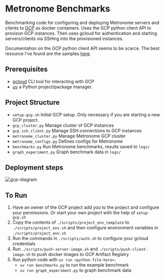 # Metronome Benchmarks
Benchmarking code for configuring and deploying Metronome servers and clients to [GCP](https://cloud.google.com) as docker containers. Uses the GCP python client API to provison GCP instances. Then uses gcloud for authentication and starting servers/clients via SSHing into the provisioned instances.

Documentation on the GCP python client API seems to be scarce. The best resource I've found are the samples [here](https://github.com/GoogleCloudPlatform/python-docs-samples/tree/main/compute).
## Prerequisites
 - [gcloud](https://cloud.google.com/sdk/gcloud) CLI tool for interacting with GCP
 - [uv](https://docs.astral.sh/uv/) a Python project/package manager.
## Project Structure
 - `setup-gcp.sh` Initial GCP setup. Only necessary if you are starting a new GCP project.
 - `gcp_cluster.py` Manage cluster of GCP instances
 - `gcp_ssh_client.py` Manage SSH connections to GCP instances
 - `metronome_cluster.py` Manage Metronome GCP cluster
 - `metronome_configs.py` Defines configs for Metronome
 - `benchmarks.py` Run Metronome benchmarks, results saved to `logs/`
 - `graph_experiment.py` Graph benchmark data in `logs/`
## Deployment steps
![gcp-diagram](https://github.com/user-attachments/assets/7dcea25f-f2f5-44a9-a15e-7c18a7e5f517)

## To Run
 1. Have an owner of the GCP project add you to the project and configure your permissions. Or start your own project with the help of `setup-gcp.sh`
 2. Copy the contents of `./scripts/project_env_template` to `./scripts/project_env.sh` and then configure environment variables in `./scripts/project_env.sh`
 3. Run the commands in `./scripts/auth.sh` to configure your gcloud credentials
 4. Run `./scripts/push-server-image.sh` and `./scripts/push-client-image.sh` to push docker images to GCP Artifact Registry
 5. Run python code with `uv run <python-file-here>`.
     - `uv run benchmarks.py` to run the example benchmark
     - `uv run graph_experiment.py` to graph benchmark data


